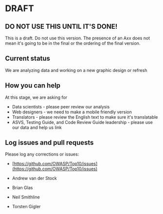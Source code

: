 # DRAFT

## DO NOT USE THIS UNTIL IT'S DONE!

This is a draft. Do not use this version. The presence of an Axx does not mean it's going to be in the final or the ordering of the final version.

## Current status

We are analyzing data and working on a new graphic design or refresh

## How you can help

At this stage, we are asking for

- Data scientists - please peer review our analysis
- Web designers - we need to make a mobile friendly version
- Translators - please review the English text to make sure it's translatable
- ASVS, Testing Guide, and Code Review Guide leadership - please use our data and help us link 

## Log issues and pull requests

Please log any corrections or issues:
- [https://github.com/OWASP/Top10/issues](https://github.com/OWASP/Top10/issues)

- Andrew van der Stock
- Brian Glas
- Neil Smithline
- Torsten Gigler
